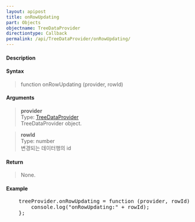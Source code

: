 ```yaml
---
layout: apipost
title: onRowUpdating
part: Objects
objectname: TreeDataProvider
directiontype: Callback
permalink: /api/TreeDataProvider/onRowUpdating/
---
```



#### Description

> 

#### Syntax

> function onRowUpdating (provider, rowId)  

#### Arguments

> **provider**  
> Type: [TreeDataProvider](/api/TreeDataProvider/)  
> TreeDataProvider object.  

> **rowId**  
> Type: number  
> 변경되는 데이터행의 id  

#### Return

> None.  

#### Example

<pre class="prettyprint">
    treeProvider.onRowUpdating = function (provider, rowId) {
        console.log("onRowUpdating:" + rowId);
    };
</pre>

